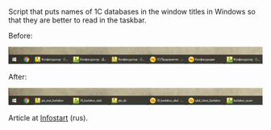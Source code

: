 Script that puts names of 1C databases in the window titles in Windows so that they are better to read in the taskbar.

Before:

![Было](https://github.com/a-burlakov/1C-bases-in-taskbar/raw/main/pics/before.png)

After:

![Стало](https://github.com/a-burlakov/1C-bases-in-taskbar/raw/main/pics/after.png)


Article at [Infostart](https://infostart.ru/1c/articles/1714965/) (rus).
